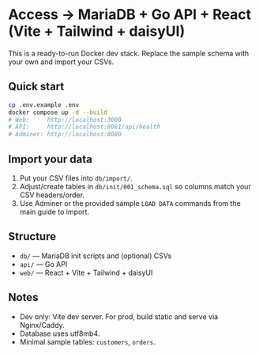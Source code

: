 # Access → MariaDB + Go API + React (Vite + Tailwind + daisyUI)

This is a ready-to-run Docker dev stack. Replace the sample schema with your own and import your CSVs.

## Quick start
```bash
cp .env.example .env
docker compose up -d --build
# Web:     http://localhost:3000
# API:     http://localhost:8081/api/health
# Adminer: http://localhost:8080
```

## Import your data
1. Put your CSV files into `db/import/`.
2. Adjust/create tables in `db/init/001_schema.sql` so columns match your CSV headers/order.
3. Use Adminer or the provided sample `LOAD DATA` commands from the main guide to import.

## Structure
- `db/` — MariaDB init scripts and (optional) CSVs
- `api/` — Go API
- `web/` — React + Vite + Tailwind + daisyUI

## Notes
- Dev only: Vite dev server. For prod, build static and serve via Nginx/Caddy.
- Database uses utf8mb4.
- Minimal sample tables: `customers`, `orders`.
